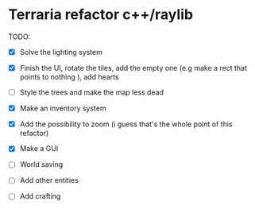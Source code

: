 # Terraria refactor c++/raylib
TODO:
- [x] Solve the lighting system
- [x] Finish the UI, rotate the tiles, add the empty one (e.g make a rect that points to nothing ), add hearts
- [ ] Style the trees and make the map less dead
- [x] Make an inventory system
- [x] Add the possibility to zoom (i guess that's the whole point of this refactor)
- [x] Make a GUI
- [ ] World saving
- [ ] Add other entities
- [ ] Add crafting

